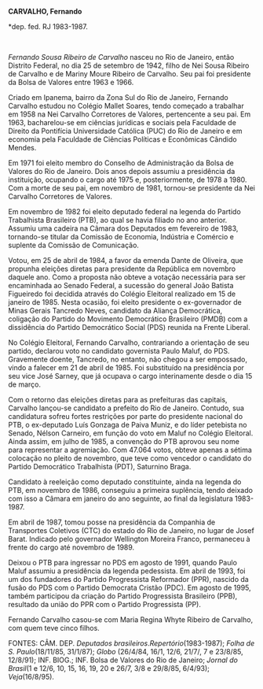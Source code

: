 **CARVALHO, Fernando**

\*dep. fed. RJ 1983-1987.

 

*Fernando Sousa Ribeiro de Carvalho* nasceu no Rio de Janeiro, então
Distrito Federal, no dia 25 de setembro de 1942, filho de Nei Sousa
Ribeiro de Carvalho e de Mariny Moure Ribeiro de Carvalho. Seu pai foi
presidente da Bolsa de Valores entre 1963 e 1966.

Criado em Ipanema, bairro da Zona Sul do Rio de Janeiro, Fernando
Carvalho estudou no Colégio Mallet Soares, tendo começado a trabalhar em
1958 na Nei Carvalho Corretores de Valores, pertencente a seu pai. Em
1963, bacharelou-se em ciências jurídicas e sociais pela Faculdade de
Direito da Pontifícia Universidade Católica (PUC) do Rio de Janeiro e em
economia pela Faculdade de Ciências Políticas e Econômicas Cândido
Mendes.

Em 1971 foi eleito membro do Conselho de Administração da Bolsa de
Valores do Rio de Janeiro. Dois anos depois assumiu a presidência da
instituição, ocupando o cargo até 1975 e, posteriormente, de 1978 a
1980. Com a morte de seu pai, em novembro de 1981, tornou-se presidente
da Nei Carvalho Corretores de Valores.

Em novembro de 1982 foi eleito deputado federal na legenda do Partido
Trabalhista Brasileiro (PTB), ao qual se havia filiado no ano anterior.
Assumiu uma cadeira na Câmara dos Deputados em fevereiro de 1983,
tornando-se titular da Comissão de Economia, Indústria e Comércio e
suplente da Comissão de Comunicação.

Votou, em 25 de abril de 1984, a favor da emenda Dante de Oliveira, que
propunha eleições diretas para presidente da República em novembro
daquele ano. Como a proposta não obteve a votação necessária para ser
encaminhada ao Senado Federal, a sucessão do general João Batista
Figueiredo foi decidida através do Colégio Eleitoral realizado em 15 de
janeiro de 1985. Nesta ocasião, foi eleito presidente o ex-governador de
Minas Gerais Tancredo Neves, candidato da Aliança Democrática, coligação
do Partido do Movimento Democrático Brasileiro (PMDB) com a dissidência
do Partido Democrático Social (PDS) reunida na Frente Liberal.

No Colégio Eleitoral, Fernando Carvalho, contrariando a orientação de
seu partido, declarou voto no candidato governista Paulo Maluf, do PDS.
Gravemente doente, Tancredo, no entanto, não chegou a ser empossado,
vindo a falecer em 21 de abril de 1985. Foi substituído na presidência
por seu vice José Sarney, que já ocupava o cargo interinamente desde o
dia 15 de março.

Com o retorno das eleições diretas para as prefeituras das capitais,
Carvalho lançou-se candidato a prefeito do Rio de Janeiro. Contudo, sua
candidatura sofreu fortes restrições por parte do presidente nacional do
PTB, o ex-deputado Luís Gonzaga de Paiva Muniz, e do líder petebista no
Senado, Nélson Carneiro, em função do voto em Maluf no Colégio
Eleitoral. Ainda assim, em julho de 1985, a convenção do PTB aprovou seu
nome para representar a agremiação. Com 47.064 votos, obteve apenas a
sétima colocação no pleito de novembro, que teve como vencedor o
candidato do Partido Democrático Trabalhista (PDT), Saturnino Braga.

Candidato à reeleição como deputado constituinte, ainda na legenda do
PTB, em novembro de 1986, conseguiu a primeira suplência, tendo deixado
com isso a Câmara em janeiro do ano seguinte, ao final da legislatura
1983-1987.

Em abril de 1987, tomou posse na presidência da Companhia de Transportes
Coletivos (CTC) do estado do Rio de Janeiro, no lugar de Josef Barat.
Indicado pelo governador Wellington Moreira Franco, permaneceu à frente
do cargo até novembro de 1989.

Deixou o PTB para ingressar no PDS em agosto de 1991, quando Paulo Maluf
assumiu a presidência da legenda pedessista. Em abril de 1993, foi um
dos fundadores do Partido Progressista Reformador (PPR), nascido da
fusão do PDS com o Partido Democrata Cristão (PDC). Em agosto de 1995,
também participou da criação do Partido Progressista Brasileiro (PPB),
resultado da união do PPR com o Partido Progressista (PP).

Fernando Carvalho casou-se com Maria Regina Whyte Ribeiro de Carvalho,
com quem teve cinco filhos.

FONTES: CÂM. DEP. *Deputados brasileiros*.*Repertório*(1983-1987);
*Folha de S. Paulo*(18/11/85, 31/1/87); *Globo* (26/4/84, 16/1, 12/6,
21/7/, 7 e 23/8/85, 12/8/91); INF. BIOG.; INF. Bolsa de Valores do Rio
de Janeiro; *Jornal do Brasil*(1 e 12/6, 10, 15, 16, 19, 20 e 26/7, 3/8
e 29/8/85, 6/4/93); *Veja*(16/8/95).

 

